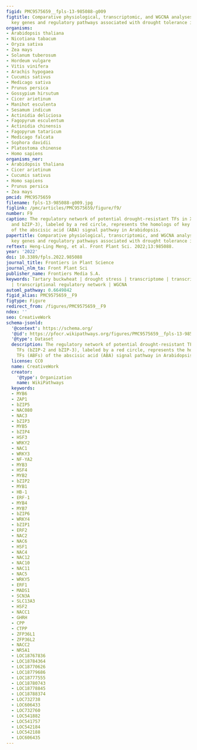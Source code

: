 ```yaml
---
figid: PMC9575659__fpls-13-985088-g009
figtitle: Comparative physiological, transcriptomic, and WGCNA analyses reveal the
  key genes and regulatory pathways associated with drought tolerance in Tartary buckwheat
organisms:
- Arabidopsis thaliana
- Nicotiana tabacum
- Oryza sativa
- Zea mays
- Solanum tuberosum
- Hordeum vulgare
- Vitis vinifera
- Arachis hypogaea
- Cucumis sativus
- Medicago sativa
- Prunus persica
- Gossypium hirsutum
- Cicer arietinum
- Manihot esculenta
- Sesamum indicum
- Actinidia deliciosa
- Fagopyrum esculentum
- Actinidia chinensis
- Fagopyrum tataricum
- Medicago falcata
- Sophora davidii
- Platostoma chinense
- Homo sapiens
organisms_ner:
- Arabidopsis thaliana
- Cicer arietinum
- Cucumis sativus
- Homo sapiens
- Prunus persica
- Zea mays
pmcid: PMC9575659
filename: fpls-13-985088-g009.jpg
figlink: /pmc/articles/PMC9575659/figure/f9/
number: F9
caption: The regulatory network of potential drought-resistant TFs in XZSN. TFs (bZIP-2
  and bZIP-3), labeled by a red circle, represents the homologs of key TFs (ABFs)
  of the abscisic acid (ABA) signal pathway in Arabidopsis.
papertitle: Comparative physiological, transcriptomic, and WGCNA analyses reveal the
  key genes and regulatory pathways associated with drought tolerance in Tartary buckwheat.
reftext: Heng-Ling Meng, et al. Front Plant Sci. 2022;13:985088.
year: '2022'
doi: 10.3389/fpls.2022.985088
journal_title: Frontiers in Plant Science
journal_nlm_ta: Front Plant Sci
publisher_name: Frontiers Media S.A.
keywords: Tartary buckwheat | drought stress | transcriptome | transcription factor
  | transcriptional regulatory network | WGCNA
automl_pathway: 0.6649842
figid_alias: PMC9575659__F9
figtype: Figure
redirect_from: /figures/PMC9575659__F9
ndex: ''
seo: CreativeWork
schema-jsonld:
  '@context': https://schema.org/
  '@id': https://pfocr.wikipathways.org/figures/PMC9575659__fpls-13-985088-g009.html
  '@type': Dataset
  description: The regulatory network of potential drought-resistant TFs in XZSN.
    TFs (bZIP-2 and bZIP-3), labeled by a red circle, represents the homologs of key
    TFs (ABFs) of the abscisic acid (ABA) signal pathway in Arabidopsis.
  license: CC0
  name: CreativeWork
  creator:
    '@type': Organization
    name: WikiPathways
  keywords:
  - MYB6
  - ZAP1
  - bZIP5
  - NAC080
  - NAC3
  - bZIP3
  - MYB5
  - bZIP4
  - HSF3
  - WRKY2
  - NAC1
  - WRKY3
  - NF-YA2
  - MYB3
  - HSF4
  - MYB2
  - bZIP2
  - MYB1
  - HB-1
  - ERF-1
  - MYB4
  - MYB7
  - bZIP6
  - WRKY4
  - bZIP1
  - ERF2
  - NAC2
  - NAC6
  - HSF1
  - NAC4
  - NAC12
  - NAC10
  - NAC11
  - NAC5
  - WRKY5
  - ERF1
  - MADS1
  - SCN3A
  - SLC13A3
  - HSF2
  - NACC1
  - GHRH
  - CPP
  - CTPP
  - ZFP36L1
  - ZFP36L2
  - NACC2
  - NR5A1
  - LOC18767836
  - LOC18784364
  - LOC18770626
  - LOC18779686
  - LOC18777555
  - LOC18780743
  - LOC18778845
  - LOC18788374
  - LOC732738
  - LOC606433
  - LOC732760
  - LOC541882
  - LOC541757
  - LOC542184
  - LOC542188
  - LOC606435
---
```

